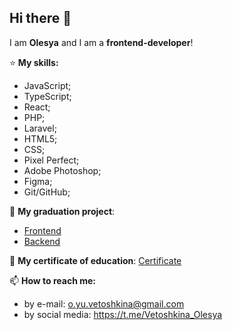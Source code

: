 ## Hi there 👋

I am **Olesya** and I am a **frontend-developer**!

:star: **My skills:**
- JavaScript;
- TypeScript;
- React;
- PHP;
- Laravel;
- HTML5;
- CSS;
- Pixel Perfect;
- Adobe Photoshop;
- Figma;
- Git/GitHub;

:closed_book: **My graduation project**:
- [Frontend](https://github.com/Olesya1988/cinema__frontend)
- [Backend](https://github.com/Olesya1988/cinema__backend)

 :page_facing_up: **My certificate of education**: [Certificate](https://netology.ru/backend/api/user/programs/27157/pdf_certificate)

📫 **How to reach me:** 
- by e-mail: o.yu.vetoshkina@gmail.com
- by social media: https://t.me/Vetoshkina_Olesya

<!--
**Olesya1988/Olesya1988** is a ✨ _special_ ✨ repository because its `README.md` (this file) appears on your GitHub profile.

Here are some ideas to get you started:

- 🔭 I’m currently working on ...
- 🌱 I’m currently learning ...
- 👯 I’m looking to collaborate on ...
- 🤔 I’m looking for help with ...
- 💬 Ask me about ...
- 📫 How to reach me: ...
- 😄 Pronouns: ...
- ⚡ Fun fact: ...
-->
